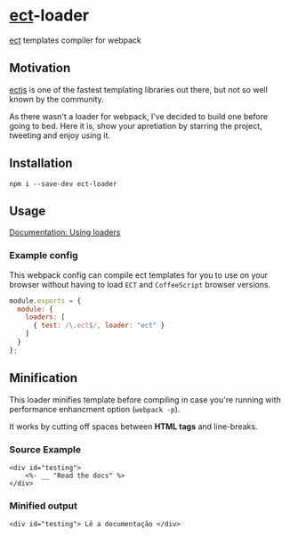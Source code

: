# [ect](http://ectjs.com/)-loader
[ect](http://ectjs.com/) templates compiler for webpack

## Motivation
[ectjs](http://ectjs.com/) is one of the fastest templating libraries out there,
but not so well known by the community.

As there wasn't a loader for webpack, I've decided to build one before going to
bed. Here it is, show your apretiation by starring the project, tweeting and
enjoy using it.

## Installation

```
npm i --save-dev ect-loader
```

## Usage

[Documentation: Using loaders](http://webpack.github.io/docs/using-loaders.html)

### Example config

This webpack config can compile ect templates for you to use on your browser
without having to load `ECT` and `CoffeeScript` browser versions.

``` javascript
module.exports = {
  module: {
    loaders: [
      { test: /\.ect$/, loader: "ect" }
    ]
  }
};
```

## Minification

This loader minifies template before compiling in case you're running with
performance enhancment option (`webpack -p`).

It works by cutting off spaces between **HTML tags** and line-breaks.

### Source Example
```
<div id="testing">
    <%- __ "Read the docs" %>
</div>
```

### Minified output
```
<div id="testing"> Lê a documentação </div>
```
